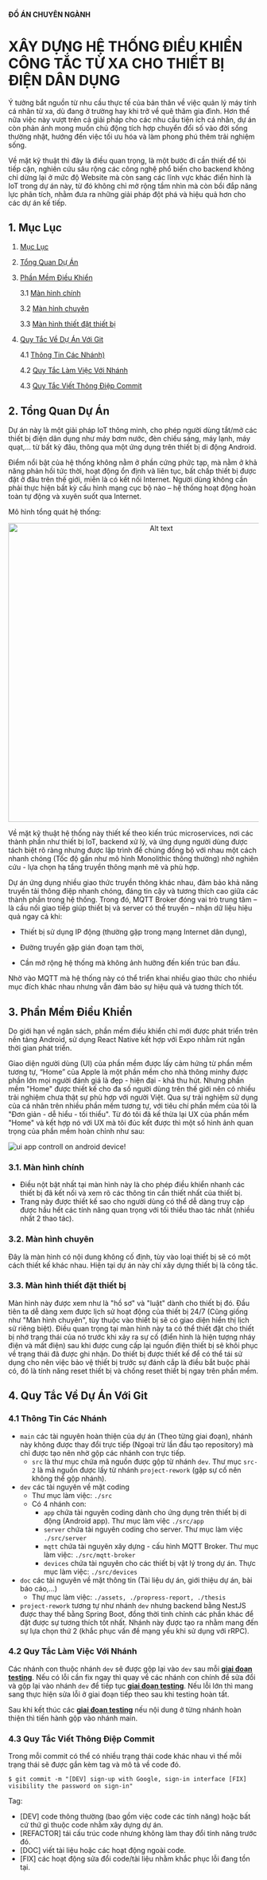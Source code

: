 #### ĐỒ ÁN CHUYÊN NGÀNH 
# XÂY DỰNG HỆ THỐNG ĐIỀU KHIỂN CÔNG TẮC TỪ XA CHO THIẾT BỊ ĐIỆN DÂN DỤNG
Ý tưởng bắt nguồn từ nhu cầu thực tế của bản thân về việc quản lý máy tính cá nhân từ xa, dù đang ở trường hay khi trở về quê thăm gia đình. Hơn thế nữa việc này vượt trên cả giải pháp cho các nhu cầu tiện ích cá nhân, dự án còn phản ánh mong muốn chủ động tích hợp chuyển đổi số vào đời sống thường nhật, hướng đến việc tối ưu hóa và làm phong phú thêm trải nghiệm sống. 

Về mặt kỹ thuật thì đây là điều quan trọng, là một bước đi cần thiết để tôi tiếp cận, nghiên cứu sâu rộng các công nghệ phổ biến cho backend không chỉ dừng lại ở mức độ Website mà còn sang các lĩnh vực khác điển hình là IoT trong dự án này, từ đó không chỉ mở rộng tầm nhìn mà còn bồi đắp năng lực phân tích, nhằm đưa ra những giải pháp đột phá và hiệu quả hơn cho các dự án kế tiếp.
## 1. Mục Lục
1. [Mục Lục](#1-mục-lục)
2. [Tổng Quan Dự Án](#2-tổng-quan-dự-án)
3. [Phần Mềm Điều Khiển](#3-phần-mềm-điều-khiển)

    3.1 [Màn hình chính](#31-màn-hình-chính)

    3.2 [Màn hình chuyên](#32-màn-hình-chuyên)

    3.3 [Màn hình thiết đặt thiết bị](#33-màn-hình-thiết-đặt-thiết-bị)

4. [Quy Tắc Về Dự Án Với Git](#4-quy-tắc-về-dự-án-với-git)

    4.1 [Thông Tin Các Nhánh)](#41-thông-tin-các-nhánh)

    4.2 [Quy Tắc Làm Việc Với Nhánh](#42-quy-tắc-làm-việc-với-nhánh)

    4.3 [Quy Tắc Viết Thông Điệp Commit](#43-quy-tắc-viết-thông-điệp-commit)
## 2. Tổng Quan Dự Án
Dự án này là một giải pháp IoT thông minh, cho phép người dùng tắt/mở các thiết bị điện dân dụng như máy bơm nước, đèn chiếu sáng, máy lạnh, máy quạt,… từ bất kỳ đâu, thông qua một ứng dụng trên thiết bị di động Android.

Điểm nổi bật của hệ thống không nằm ở phần cứng phức tạp, mà nằm ở khả năng phản hồi tức thời, hoạt động ổn định và liên tục, bất chấp thiết bị được đặt ở đâu trên thế giới, miễn là có kết nối Internet. Người dùng không cần phải thực hiện bất kỳ cấu hình mạng cục bộ nào – hệ thống hoạt động hoàn toàn tự động và xuyên suốt qua Internet.

Mô hình tổng quát hệ thống:

<p align="center">
    <img src="./assets/Remote-switch-control-system-for-civil-electrical-system.svg" alt="Alt text" width="600"/>
</p>

Về mặt kỹ thuật hệ thống này thiết kế theo kiến trúc microservices, nơi các thành phần như thiết bị IoT, backend xử lý, và ứng dụng người dùng được tách biệt rõ ràng nhưng được lập trình để chúng đồng bộ với nhau một cách nhanh chóng (Tốc độ gần như mô hình Monolithic thông thường) nhờ nghiên cứu - lựa chọn hạ tầng truyền thông mạnh mẽ và phù hợp.

Dự án ứng dụng nhiều giao thức truyền thông khác nhau, đảm bảo khả năng truyền tải thông điệp nhanh chóng, đáng tin cậy và tương thích cao giữa các thành phần trong hệ thống. Trong đó, MQTT Broker đóng vai trò trung tâm – là cầu nối giao tiếp giúp thiết bị và server có thể truyền – nhận dữ liệu hiệu quả ngay cả khi:

- Thiết bị sử dụng IP động (thường gặp trong mạng Internet dân dụng),

- Đường truyền gặp gián đoạn tạm thời,

- Cần mở rộng hệ thống mà không ảnh hưởng đến kiến trúc ban đầu.

Nhờ vào MQTT mà hệ thống này có thể triển khai nhiều giao thức cho nhiều mục đích khác nhau nhưng vẫn đảm bảo sự hiệu quả và tương thích tốt.

## 3. Phần Mềm Điều Khiển
Do giới hạn về ngân sách, phần mềm điều khiển chỉ mới được phát triển trên nền tảng Android, sử dụng React Native kết hợp với Expo nhằm rút ngắn thời gian phát triển.

Giao diện người dùng (UI) của phần mềm được lấy cảm hứng từ phần mềm tương tự, “Home” của Apple là một phần mềm cho nhà thông minhy được phần lớn mọi người đánh giá là đẹp - hiện đại - khá thu hút. Nhưng phần mềm "Home" được thiết kế cho đa số người dùng trên thế giới nên có nhiều trải nghiệm chưa thật sự phù hợp với người Việt. Qua sự trải nghiệm sử dụng của cá nhân trên nhiều phần mềm tương tự, với tiêu chí phần mềm của tôi là "Đơn giản - dễ hiểu - tối thiểu". Từ đó tôi đã kế thừa lại UX của phần mềm "Home" và kết hợp nó với UX mà tôi đúc kết được thì một số hình ảnh quan trọng của phần mềm hoàn chỉnh như sau:

![ui app controll on android device!][def_2] 

[def_2]: /assets/ui-app-controll-on-android-device.svg

### 3.1. Màn hình chính

- Điều nột bật nhất tại màn hình này là cho phép điều khiển nhanh các thiết bị đã kết nối và xem rõ các thông tin cần thiết nhất của thiết bị. 
- Trang này được thiết kế sao cho người dùng có thể dễ dàng truy cập được hầu hết các tính năng quan trọng với tối thiểu thao tác nhất (nhiều nhất 2 thao tác).

### 3.2. Màn hình chuyên

Đây là màn hình có nội dung không cố định, tùy vào loại thiết bị sẽ có một cách thiết kế khác nhau. Hiện tại dự án này chỉ xây dựng thiết bị là công tắc.

### 3.3. Màn hình thiết đặt thiết bị

Màn hình này được xem như là "hồ sơ" và "luật" dành cho thiết bị đó. Đầu tiên ta dễ dàng xem được lịch sử hoạt động của thiết bị 24/7 (Cũng giống như "Màn hình chuyên", tùy thuộc vào thiết bị sẽ có giao diện hiển thị lịch sử riêng biệt). Điều quan trọng tại màn hình này ta có thể thiết đặt cho thiết bị nhớ trạng thái của nó trước khi xảy ra sự cố (điển hình là hiện tượng nháy điện và mất điện) sau khi được cung cấp lại nguồn điện thiết bị sẽ khôi phục về trạng thái đã được ghi nhận. Do thiết bị được thiết kế để có thể tái sử dụng cho nên việc bảo vệ thiết bị trước sự đánh cắp là điều bắt buộc phải có, đó là tính năng reset thiết bị và chống reset thiết bị ngay trên phần mềm.

## 4. Quy Tắc Về Dự Án Với Git
### 4.1 Thông Tin Các Nhánh
-   `main` các tài nguyên hoàn thiện của dự án (Theo từng giai đoạn), nhánh này không được thay đổi trực tiếp (Ngoại trừ lần đầu tạo repository) mà chỉ được tạo nên nhờ gộp các nhánh con trực tiếp.
    - `src` là thư mục chứa mã nguồn được gộp từ nhánh `dev`. Thư mục `src-2` là mã nguồn được lấy từ nhánh `project-rework` (gặp sự cố nên không thể gộp nhánh).
-   `dev` các tài nguyên về mặt coding
    -   Thư mục làm việc: `./src`
    -   Có 4 nhánh con:
        -   `app` chứa tài nguyên coding dành cho ứng dụng trên thiết bị di động (Android app). Thư mục làm việc `./src/app`
        -   `server` chứa tài nguyên coding cho server. Thư mục làm việc `./src/server`
        -   `mqtt` chứa tài nguyên xây dựng - cấu hình MQTT Broker. Thư mục làm việc: `./src/mqtt-broker`
        -   `devices` chứa tài nguyên cho các thiết bị vật lý trong dự án. Thực mục làm việc: `./src/devices`
-   `doc` các tài nguyên về mặt thông tin (Tài liệu dự án, giới thiệu dự án, bài báo cáo,...)
    - Thự mục làm việc: `./assets, ./propress-report, ./thesis`
-   `project-rework` tương tự như nhánh `dev` nhưng backend bằng NestJS được thay thế bằng Spring Boot, đồng thời tinh chỉnh các phần khác để đật được sự tương thích tốt nhất. Nhánh này được tạo ra nhằm mang đến sự lựa chọn thứ 2 (khắc phục vấn đề mạng yếu khi sử dụng với rRPC).
### 4.2 Quy Tắc Làm Việc Với Nhánh
Các nhánh con thuộc nhánh `dev` sẽ được gộp lại vào `dev` sau mỗi <b><u>giai đoạn testing</u></b>. Nếu có lỗi cần fix ngay thì quay về các nhánh con chính để sửa đổi và gộp lại vào nhánh `dev` để tiếp tục <b><u>giai đoạn testing</u></b>. Nếu lỗi lớn thì mang sang thực hiện sửa lỗi ở giai đoạn tiếp theo sau khi testing hoàn tất.

Sau khi kết thúc các <b><u>giai đoạn testing</u></b> nếu nội dung ở từng nhánh hoàn thiện thì tiến hành gộp vào nhánh main.
### 4.3 Quy Tắc Viết Thông Điệp Commit
Trong mỗi commit có thể có nhiều trạng thái code khác nhau vì thế mỗi trạng thái sẽ được gắn kèm tag và mô tả về code đó.
```terminal
$ git commit -m "[DEV] sign-up with Google, sign-in interface [FIX] visibility the password on sign-in"
```

Tag:
-   [DEV] code thông thường (bao gồm việc code các tính năng) hoặc bất cứ thứ gì thuộc code nhằm xây dựng dự án.
-   [REFACTOR] tái cấu trúc code nhưng không làm thay đổi tính năng trước đó.
-   [DOC] viết tài liệu hoặc các hoạt động ngoài code.
-   [FIX] các hoạt động sửa đổi code/tài liệu nhằm khắc phục lỗi đang tồn tại.